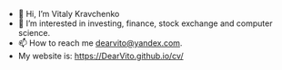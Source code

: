 - 👋 Hi, I’m Vitaly Kravchenko
- 👀 I’m interested in investing, finance, stock exchange and computer science.
- 📫 How to reach me <dearvito@yandex.com>.
- My website is: https://DearVito.github.io/cv/

<!---
DearVito/DearVito is a ✨ special ✨ repository because its `README.md` (this file) appears on your GitHub profile.
You can click the Preview link to take a look at your changes.
--->
